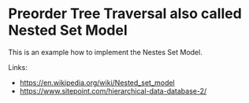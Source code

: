 #  Preorder Tree Traversal also called Nested Set Model

This is an example how to implement the Nestes Set Model.

Links: 
- https://en.wikipedia.org/wiki/Nested_set_model
- https://www.sitepoint.com/hierarchical-data-database-2/